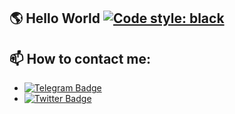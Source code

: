 ## 🌎 Hello World [![Code style: black](https://img.shields.io/badge/code%20style-black-000000.svg)](https://github.com/psf/black)

## 📫 How to contact me:
- [![Telegram Badge](https://img.shields.io/badge/Telegram-blue?style=flat&logo=telegram&logoColor=white)](https://t.me/OFFpolice)
- [![Twitter Badge](https://img.shields.io/twitter/follow/:OFFpolice2077)](https://x.com/OFFpolice2077)

<!--
### How to reach me :mailbox:
[![Telegram Badge](https://img.shields.io/badge/Telegram-blue?style=flat&logo=telegram&logoColor=white)](https://t.me/OFFpolice)
--> 
